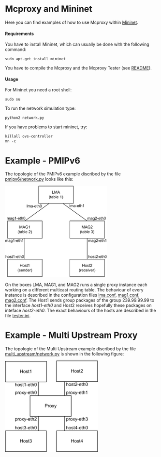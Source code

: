 <!--vim: set textwidth=80 formatoptions+=qt wrapmargin=5 -->

Mcproxy and Mininet
===================
Here you can find examples of how to use Mcproxy within [Mininet](mininet.org).

#### Requirements
You have to install Mininet, which can usually be done with the following command:

    sudo apt-get install mininet
    
You have to compile the Mcproxy and the Mcproxy Tester (see [README](../README.md#mcproxy-tester)).

#### Usage   
For Mininet you need a root shell:

    sudo su

To run the network simulation type:

    python2 network.py  

If you have problems to start mininet, try:

    killall ovs-controller
    mn -c

Example - PMIPv6
================
The topologie of the PMIPv6 example discribed by the file
[pmipv6/network.py](pmipv6/network.py) looks like this:   
                  
<img src="figures/pmipv6.png" alt="pmipv6 topologie example" height="300"> 

On the boxes LMA, MAG1, and MAG2 runs a single proxy instance each working on 
a different multicast routing table. The behaviour of every instance is
described in the configuration files [lma.conf](pmipv6/lma.conf),
[mag1.conf](pmipv6/mag1.conf), [mag2.conf](pmipv6/mag2.conf). The Host1 sends
group packages of the group 239.99.99.99 to the interface _host1-eth0_ and Host2
receives hopefully these packages on inteface _host2-eth0_. The exact behaviours
of the hosts are described in the file [tester.ini](pmipv6/tester.ini).
     
Example - Multi Upstream Proxy
==============================
The topologie of the Multi Upstream example discribed by the file
[multi_upstream/network.py](multi_upstream/network.py) is shown in the following
figure:   
                  
<img src="figures/multi_upstream.png" alt="multi upstream topologie example" height="300"> 

   
